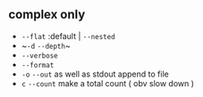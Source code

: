 ## complex only
- `--flat` :default | `--nested`
- ~`-d` `--depth`~
- `--verbose`
- `--format`
- `-o` `--out` as well as stdout append to file 
- `c` `--count` make a total count ( obv slow down ) 

